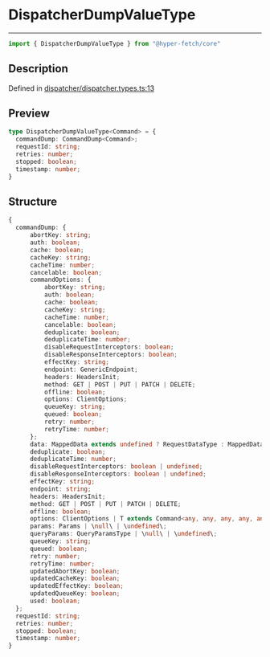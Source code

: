 

# DispatcherDumpValueType

<div class="api-docs__separator" data-reactroot="">

---

</div><div class="api-docs__import" data-reactroot="">

```ts
import { DispatcherDumpValueType } from "@hyper-fetch/core"
```

</div><div class="api-docs__section">

## Description

</div><div class="api-docs__description"><span class="api-docs__do-not-parse">



</span></div><p class="api-docs__definition">

Defined in [dispatcher/dispatcher.types.ts:13](https://github.com/BetterTyped/hyper-fetch/blob/6c3eaa91/packages/core/src/dispatcher/dispatcher.types.ts#L13)

</p><div class="api-docs__section">

## Preview

</div><div class="api-docs__preview type">

```ts
type DispatcherDumpValueType<Command> = {
  commandDump: CommandDump<Command>; 
  requestId: string; 
  retries: number; 
  stopped: boolean; 
  timestamp: number; 
}
```

</div><div class="api-docs__section">

## Structure

</div><div class="api-docs__returns">

```ts
{
  commandDump: {
      abortKey: string;
      auth: boolean;
      cache: boolean;
      cacheKey: string;
      cacheTime: number;
      cancelable: boolean;
      commandOptions: {
          abortKey: string;
          auth: boolean;
          cache: boolean;
          cacheKey: string;
          cacheTime: number;
          cancelable: boolean;
          deduplicate: boolean;
          deduplicateTime: number;
          disableRequestInterceptors: boolean;
          disableResponseInterceptors: boolean;
          effectKey: string;
          endpoint: GenericEndpoint;
          headers: HeadersInit;
          method: GET | POST | PUT | PATCH | DELETE;
          offline: boolean;
          options: ClientOptions;
          queueKey: string;
          queued: boolean;
          retry: number;
          retryTime: number;
      };
      data: MappedData extends undefined ? RequestDataType : MappedData | \null\ | \undefined\;
      deduplicate: boolean;
      deduplicateTime: number;
      disableRequestInterceptors: boolean | undefined;
      disableResponseInterceptors: boolean | undefined;
      effectKey: string;
      endpoint: string;
      headers: HeadersInit;
      method: GET | POST | PUT | PATCH | DELETE;
      offline: boolean;
      options: ClientOptions | T extends Command<any, any, any, any, any, any, infer O, any, any, any> ? O : never;
      params: Params | \null\ | \undefined\;
      queryParams: QueryParamsType | \null\ | \undefined\;
      queueKey: string;
      queued: boolean;
      retry: number;
      retryTime: number;
      updatedAbortKey: boolean;
      updatedCacheKey: boolean;
      updatedEffectKey: boolean;
      updatedQueueKey: boolean;
      used: boolean;
  };
  requestId: string;
  retries: number;
  stopped: boolean;
  timestamp: number;
}
```

</div>